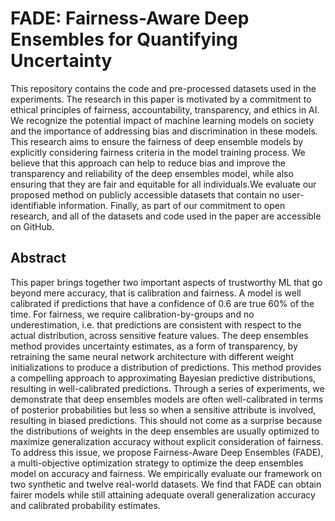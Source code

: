 # FADE: Fairness-Aware Deep Ensembles for Quantifying Uncertainty

This repository contains the code and pre-processed datasets used in the experiments. The research in this paper is motivated by a commitment to ethical principles of fairness, accountability, transparency, and ethics in AI. We recognize the potential impact of machine learning models on society and the importance of addressing bias and discrimination in these models. This research aims to ensure the fairness of deep ensemble models by explicitly considering fairness criteria in the model training process. We believe that this approach can help to reduce bias and improve the transparency and reliability of the deep ensembles model, while also ensuring that they are fair and equitable for all individuals.We evaluate our proposed method on publicly accessible datasets that contain no user-identifiable information. Finally, as part of our commitment to open research, and all of the datasets and code used in the paper are accessible on GitHub.



## Abstract
This paper brings together two important aspects of trustworthy ML that go beyond mere accuracy, that is calibration and fairness. A model is well calibrated if predictions that have a confidence of 0.6 are true 60\% of the time. For fairness, we require calibration-by-groups and no underestimation, i.e. that predictions are consistent with respect to the actual distribution, across sensitive feature values. The deep ensembles method provides uncertainty estimates, as a form of transparency, by retraining  the same neural network architecture with different weight initializations to produce a distribution of predictions. This method provides a compelling approach to approximating Bayesian predictive distributions, resulting in well-calibrated predictions. Through a series of experiments, we demonstrate that deep ensembles models are often well-calibrated in terms of posterior probabilities but less so when a sensitive attribute is involved, resulting in biased predictions. This should not come as a surprise because the distributions of weights in the deep ensembles are usually optimized to maximize generalization accuracy without explicit consideration of fairness. To address this issue, we propose Fairness-Aware Deep Ensembles (FADE), a multi-objective optimization strategy to optimize the deep ensembles model on accuracy and fairness. We empirically evaluate our framework on two synthetic and twelve real-world datasets. We find that FADE can obtain fairer models while still attaining adequate overall generalization accuracy and calibrated probability estimates.
